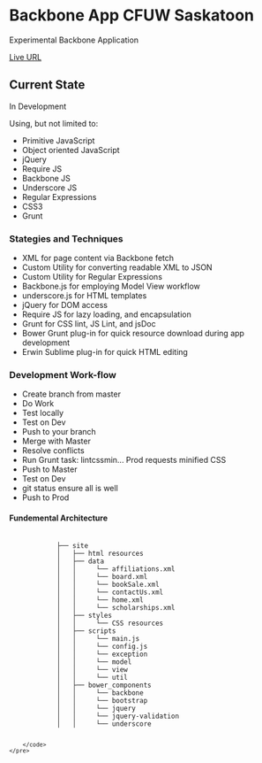 <h1>Backbone App CFUW Saskatoon</h1> 
<p>Experimental Backbone Application</p>
<p><a href="http://www.cfuw-saskatoon.org/">Live URL</a></p>
<h2>Current State</h2>
<p>In Development</p>
<p>Using, but not limited to:</p>
<ul>
    <li>Primitive JavaScript</li>
    <li>Object oriented JavaScript</li>
    <li>jQuery</li>
    <li>Require JS</li>
    <li>Backbone JS</li>    
    <li>Underscore JS</li>    
    <li>Regular Expressions</li>    
    <li>CSS3</li>   
    <li>Grunt</li>
</ul>
<h3>Stategies and Techniques</h3>
<ul>
    <li>XML for page content via Backbone fetch</li>
    <li>Custom Utility for converting readable XML to JSON</li>
    <li>Custom Utility for Regular Expressions</li>
    <li>Backbone.js for employing Model View workflow</li>
    <li>underscore.js for HTML templates</li>
    <li>jQuery for DOM access</li>
    <li>Require JS for lazy loading, and encapsulation</li>
    <li>Grunt for CSS lint, JS Lint, and jsDoc</li>
    <li>Bower Grunt plug-in for quick resource download during app development</li>
    <li>Erwin Sublime plug-in for quick HTML editing</li>
</ul>
<h3>Development Work-flow</h3>
<ul>
    <li>Create branch from master</li>
    <li>Do Work</li>
    <li>Test locally</li>
    <li>Test on Dev</li>
    <li>Push to your branch</li>
    <li>Merge with Master</li>
    <li>Resolve conflicts</li>
    <li>Run Grunt task: lintcssmin... Prod requests minified CSS</li>
    <li>Push to Master</li>
    <li>Test on Dev</li>
    <li>git status ensure all is well</li>
    <li>Push to Prod</li>
</ul>
</ul>
<h4>Fundemental Architecture</h4>
<div>
    <pre>
        <code>
            ├── site
            │   ├── html resources
            │   ├── data
            │   │     └── affiliations.xml
            │   │     └── board.xml
            │   │     └── bookSale.xml            
            │   │     └── contactUs.xml     
            │   │     └── home.xml   
            │   │     └── scholarships.xml        
            │   ├── styles
            │   │     └── CSS resources
            │   ├── scripts
            │   │     └── main.js
            │   │     └── config.js
            │   │     └── exception            
            │   │     └── model            
            │   │     └── view            
            │   │     └── util
            │   ├── bower_components            
            │   │     └── backbone
            │   │     └── bootstrap
            │   │     └── jquery
            │   │     └── jquery-validation            
            │   │     └── underscore            
            
        </code>
    </pre>
</div>


 

 
